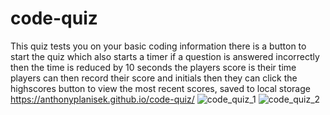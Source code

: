 # code-quiz
This quiz tests you on your basic coding information
there is a button to start the quiz which also starts a timer
if a question is answered incorrectly then the time is reduced by 10 seconds
the players score is their time
players can then record their score and initials
then they can click the highscores button to view the most recent scores, saved to local storage
https://anthonyplanisek.github.io/code-quiz/
![code_quiz_1](https://user-images.githubusercontent.com/78659217/115970005-cf89bb00-a50d-11eb-99f0-6c15ff025df4.png)
![code_quiz_2](https://user-images.githubusercontent.com/78659217/115970007-d0bae800-a50d-11eb-8e8b-13e87e0ac4ae.png)
